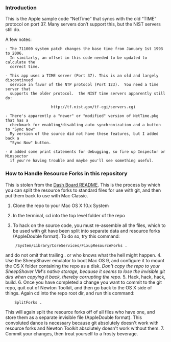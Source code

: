 ### Introduction
 
This is the Apple sample code “NetTime” that syncs with the old “TIME” protocol on port 37.  Many servers don’t support this, but the NIST servers still do.

A few notes:

	- The 711000 system patch changes the base time from January 1st 1993 to 2006.
	  In similarly, an offset in this code needed to be updated to calculate the
	  correct time.

	- This app uses a TIME server (Port 37). This is an old and largely discontinued
	  service in favor of the NTP protocol (Port 123).  You need a time server that
	  supports the older protocol.  the NIST time servers apparently still do:
	  
	  					http://tf.nist.gov/tf-cgi/servers.cgi

	- There's apparently a "newer" or "modified" version of NetTime.pkg that has a
	  checkmark for enabling/disabling auto synchronization and a button to "Sync Now"
	  My version of the source did not have these features, but I added back a 
	  "Sync Now" button.

	- A added some print statements for debugging, so fire up Inspector or Minspector
	  if you're having trouble and maybe you'll see something useful.

### How to Handle Resource Forks in this repository

This is stolen from the [Dash Board README](https://github.com/masonmark/Dash-Board-for-Newton-OS/blob/master/README.md).   This is the process by which you can split the resource forks to standard files for use with git, and then put them back to use with Mac Classic.

1. Clone the repo to your Mac OS X 10.x System
2. In the terminal, cd into the top level folder of the repo
3. To hack on the source code, you must re-assemble all the files, which to be used with git have been split into separate data and resource forks (AppleDouble format). To do so, try this command:

        /System/Library/CoreServices/FixupResourceForks .

  and do not omit that trailing . or who knows what the hell might happen.
4. Use the SheepShaver emulator to boot Mac OS 9, and configure it to mount the OS X folder containing the repo as a disk. *Don't copy the repo to your SheepShaver VM's native storage, because it seems to lose the invisible git dirs when copying it back, thereby corrupting the repo.*
5. Hack, hack, hack, build.
6. Once you have completed a change you want to commit to the git repo, quit out of Newton Toolkit, and then go back to the OS X side of things. Again cd into the repo root dir, and run this command:

        SplitForks .

  This will again split the resource forks off of all files who have one, and store them as a separate invisible file (AppleDouble format). This convoluted dance is necessary because git absolutely doesn't work with resource forks and Newton Toolkit absolutely doesn't work without them.
7. Commit your changes, then treat yourself to a frosty beverage.